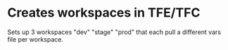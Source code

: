 # Creates workspaces in TFE/TFC

Sets up 3 workspaces "dev" "stage" "prod" that each pull a different vars file per workspace.
